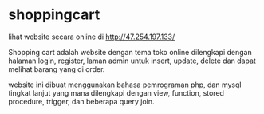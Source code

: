 # shoppingcart
lihat website secara online di http://47.254.197.133/

Shopping cart adalah website dengan tema toko online dilengkapi dengan halaman login, register, laman admin untuk insert, update, delete dan dapat melihat barang yang di order.

website ini dibuat menggunakan bahasa pemrograman php, dan mysql tingkat lanjut yang mana dilengkapi dengan view, function, stored procedure, trigger, dan beberapa query join. 


